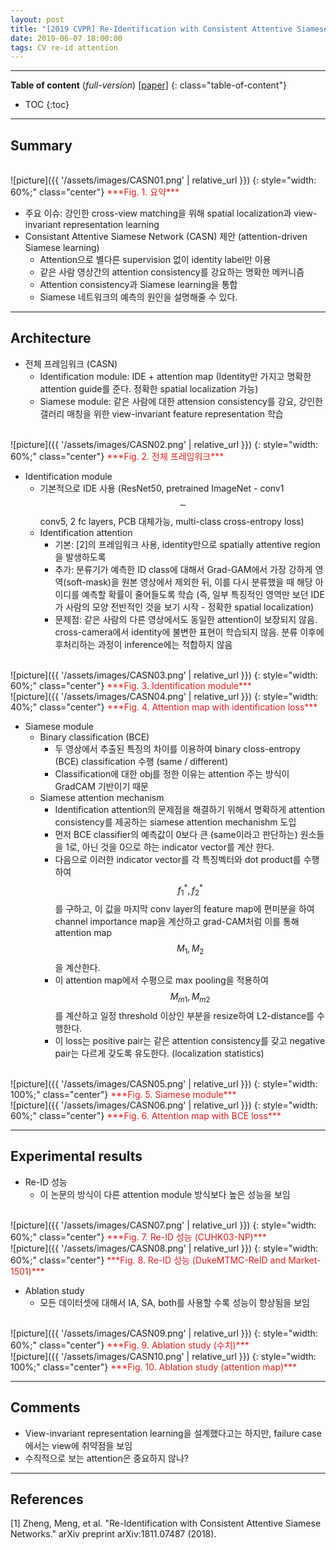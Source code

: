 ```yaml
---
layout: post
title: "[2019 CVPR] Re-Identification with Consistent Attentive Siamese Networks"
date: 2019-06-07 18:00:00
tags: CV re-id attention 
---
```


<!--more-->

---

**Table of content** (*full-version*)
[[paper]](https://arxiv.org/pdf/1811.07487.pdf)
{: class="table-of-content"}
* TOC
{:toc}

---

## Summary


<br/>
![picture]({{ '/assets/images/CASN01.png' | relative_url }})
{: style="width: 60%;" class="center"}
<span style="color: #e01f1f;">***Fig. 1. 요약***</span>

- 주요 이슈: 강인한 cross-view matching을 위해 spatial localization과 view-invariant representation learning
- Consistant Attentive Siamese Network (CASN) 제안 (attention-driven Siamese learning)
  - Attention으로 별다른 supervision 없이 identity label만 이용
  - 같은 사람 영상간의 attention consistency를 강요하는 명확한 메커니즘
  - Attention consistency과 Siamese learning을 통합
  - Siamese 네트워크의 예측의 원인을 설명해줄 수 있다.

---

## Architecture

- 전체 프레임워크 (CASN)
  - Identification module: IDE + attention map (Identity만 가지고 명확한 attention guide를 준다. 정확한 spatial localization 가능)
  - Siamese module: 같은 사람에 대한 attension consistency를 강요, 강인한 갤러리 매칭을 위한 view-invariant feature representation 학습


<br/>
![picture]({{ '/assets/images/CASN02.png' | relative_url }})
{: style="width: 60%;" class="center"}
<span style="color: #e01f1f;">***Fig. 2. 전체 프레임워크***</span>

- Identification module
  - 기본적으로 IDE 사용 (ResNet50, pretrained ImageNet - conv1$$\sim$$conv5, 2 fc layers, PCB 대체가능, multi-class cross-entropy loss)
  - Identification attention
    - 기본: [2]의 프레임워크 사용, identity만으로 spatially attentive region을 발생하도록
    - 추가: 분류기가 예측한 ID class에 대해서 Grad-GAM에서 가장 강하게 영역(soft-mask)을 원본 영상에서 제외한 뒤, 이를 다시 분류했을 때 해당 아이디를 예측할 확률이 줄어들도록 학습 (즉, 일부 특징적인 영역만 보던 IDE가 사람의 모양 전반적인 것을 보기 시작 - 정확한 spatial localization)
    - 문제점: 같은 사람의 다른 영상에서도 동일한 attention이 보장되지 않음. cross-camera에서 identity에 불변한 표현이 학습되지 않음. 분류 이후에 후처리하는 과정이 inference에는 적합하지 않음

<br/>
![picture]({{ '/assets/images/CASN03.png' | relative_url }})
{: style="width: 60%;" class="center"}
<span style="color: #e01f1f;">***Fig. 3. Identification module***</span>

<br/>
![picture]({{ '/assets/images/CASN04.png' | relative_url }})
{: style="width: 40%;" class="center"}
<span style="color: #e01f1f;">***Fig. 4. Attention map with identification loss***</span>

- Siamese module
  - Binary classification (BCE)
    - 두 영상에서 추출된 특징의 차이를 이용하여 binary closs-entropy (BCE) classification 수행 (same / different)
    - Classification에 대한 obj를 정한 이유는 attention 주는 방식이 GradCAM 기반이기 때문
  - Siamese attention mechanism
    - Identification attention의 문제점을 해결하기 위해서 명확하게 attention consistency를 제공하는 siamese attention mechanishm 도입
    - 먼저 BCE classifier의 예측값이 0보다 큰 (same이라고 판단하는) 원소들을 1로, 아닌 것을 0으로 하는 indicator vector를 계산 한다.
    - 다음으로 이러한 indicator vector를 각 특징벡터와 dot product를 수행 하여 $$f^*_1, f^*_2$$를 구하고, 이 값을 마지막 conv layer의 feature map에 편미분을 하여 channel importance map을 계산하고 grad-CAM처럼 이를 통해 attention map $$M_1, M_2$$ 을 계산한다. 
    - 이 attention map에서 수평으로 max pooling을 적용하여 $$M_{m1}, M_{m2}$$를 계산하고 일정 threshold 이상인 부분을 resize하여 L2-distance를 수행한다. 
    - 이 loss는 positive pair는 같은 attention consistency를 갖고 negative pair는 다르게 갖도록 유도한다. (localization statistics)


<br/>
![picture]({{ '/assets/images/CASN05.png' | relative_url }})
{: style="width: 100%;" class="center"}
<span style="color: #e01f1f;">***Fig. 5. Siamese module***</span>


<br/>
![picture]({{ '/assets/images/CASN06.png' | relative_url }})
{: style="width: 60%;" class="center"}
<span style="color: #e01f1f;">***Fig. 6. Attention map with BCE loss***</span>




---
  
## Experimental results

- Re-ID 성능
  - 이 논문의 방식이 다른 attention module 방식보다 높은 성능을 보임

<br/>
![picture]({{ '/assets/images/CASN07.png' | relative_url }})
{: style="width: 60%;" class="center"}
<span style="color: #e01f1f;">***Fig. 7. Re-ID 성능 (CUHK03-NP)***</span>


<br/>
![picture]({{ '/assets/images/CASN08.png' | relative_url }})
{: style="width: 60%;" class="center"}
<span style="color: #e01f1f;">***Fig. 8. Re-ID 성능 (DukeMTMC-ReID and Market-1501)***</span>

- Ablation study
  - 모든 데이터셋에 대해서 IA, SA, both를 사용할 수록 성능이 향상됨을 보임
  
<br/>
![picture]({{ '/assets/images/CASN09.png' | relative_url }})
{: style="width: 60%;" class="center"}
<span style="color: #e01f1f;">***Fig. 9. Ablation study (수치)***</span>


<br/>
![picture]({{ '/assets/images/CASN10.png' | relative_url }})
{: style="width: 100%;" class="center"}
<span style="color: #e01f1f;">***Fig. 10. Ablation study (attention map)***</span>



---

## Comments

- View-invariant representation learning을 설계했다고는 하지만, failure case에서는 view에 취약점을 보임
- 수직적으로 보는 attention은 중요하지 않나?


---

## References

[1] Zheng, Meng, et al. "Re-Identification with Consistent Attentive Siamese Networks." arXiv preprint arXiv:1811.07487 (2018).
